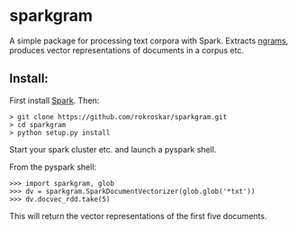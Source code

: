 sparkgram
=========

A simple package for processing text corpora with Spark. Extracts [ngrams](http://en.wikipedia.org/wiki/N-gram),
produces vector representations of documents in a corpus etc.

Install:
--------

First install [Spark](http://spark.apache.org). Then:

```
> git clone https://github.com/rokroskar/sparkgram.git
> cd sparkgram
> python setup.py install
```
Start your spark cluster etc. and launch a pyspark shell.

From the pyspark shell:

```
>>> import sparkgram, glob
>>> dv = sparkgram.SparkDocumentVectorizer(glob.glob('*txt'))
>>> dv.docvec_rdd.take(5)
```

This will return the vector representations of the first five documents. 
